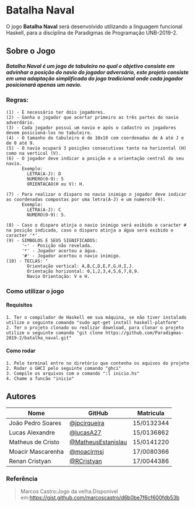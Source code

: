 # Batalha Naval

<p> O jogo <strong>Batalha Naval</strong> será desenvolvido utilizando a linguagem funcional Haskell, 
para a disciplina de Paradigmas de Programação UNB-2019-2.</p>

## Sobre o Jogo
##### Batalha Naval é um jogo de tabuleiro no qual o objetivo consiste em advinhar a posição do navio do jogador adversário, este projeto consiste em uma adaptação simplificada do jogo tradicional onde cada jogador posicionará apenas um navio.
### Regras: 
    (1) - É necessário ter dois jogadores.
    (2) - Ganha o jogador que acertar primeiro as três partes do navio adverdário.
    (3) - Cada jogador possui um navio e após o cadastro os jogadores devem posicioná-los no tabuleiro.
    (4) - O tamanho do tabuleiro é de 10x10 com coordenadas de A até J e de 0 até 9.
    (5) - O navio ocupará 3 posições consecutivas tanto na horizontal (H) como na vertical (V).
    (6) - O jogador deve indicar a posição e a orientação central do seu navio.
          Exemplo: 
            LETRA(A-J): D
            NUMERO(0-9): 5
            ORIENTACAO(H ou V): H.
          
    (7) - Para realizar o disparo no navio inimigo o jogador deve indicar as coordenadas compostas por uma letra(A-J) e um numero(0-9).
          Exemplo: 
            LETRA(A-J): C
            NUMERO(0-9): 5.
            
    (8) - Caso o disparo atinja o navio inimigo será exibido o caracter # na posição indicada, caso o disparo atinja a água será exibido o caracter '*'.
    (9) - SIMBOLOS E SEUS SIGNIFICADOS:
          '~' - Posição não revelada.
          '*' - Jogador acertou a água.
          '#' - Jogador acertou o navio inimigo.
    (10) - TECLAS: "
            Orientação vertical: A,B,C,D,E,F,G,H,I,J.
            Orientação horizontal: 0,1,2,3,4,5,6,7,8,9.
            Navio Orientação: V e H.
### Como utilizar o jogo
#### Requisitos
    1. Ter o compilador de Haskell em sua máquina, se não tiver instalado utilize o seguinte comando "sudo apt-get install haskell-platform"
    2. Ter o projeto clonado ou realizar download, para clonar o projeto utilize o seguinte comando "git clone https://github.com/Paradigmas-2019-2/batalha_naval.git"
#### Como rodar
    1. Pelo terminal entre no diretório que contenha os aquivos do projeto
    2. Rodar o GHCI pelo seguinte comando "ghci"
    3. Compile os arquivos com o comando ":l inicio.hs"
    4. Chame a funcão "inicio"

## Autores

| Nome | GitHub | Matricula | 
|------|--------|-----------| 
|João Pedro Soares| [@jpcirqueira](https://github.com/jpcirqueira) |15/0132344|
|Lucas Alexandre|[@lucasA27](https://github.com/lucasA27) | 15/0136862|
|Matheus de Cristo|[@MatheusEstanislau](https://github.com/MatheusEstanislau) | 15/0141220|
|Moacir Mascarenha|[@moacirmsj](https://github.com/MoacirMSJ)|17/0080366 |
|Renan Cristyan |[@RCristyan](https://github.com/RCristyan)| 17/0044386 |

### Referência
>Marcos Castro:Jogo da velha.Disponivel em:https://gist.github.com/marcoscastro/d6b0be7f6cf600fdb53b
